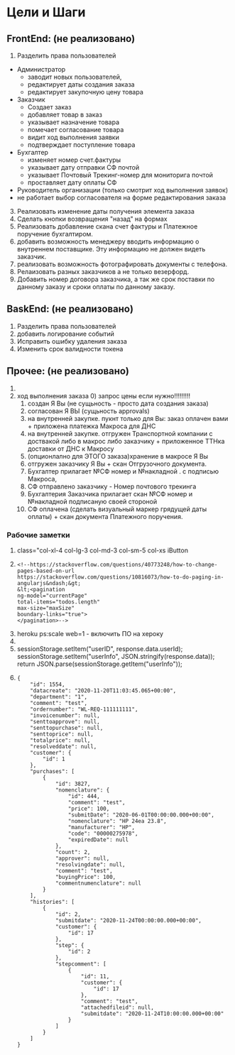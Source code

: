 # Цели и Шаги
## FrontEnd: (не реализовано)
1.  Разделить права пользователей
 - Администратор 
    - заводит новых пользователей, 
    - редактирует даты создания заказа
    - редактирует закупочную цену товара
 - Заказчик
    - Создает заказ
    - добавляет товар в заказ
    - указывает назначение товара
    - помечает согласование товара
    - видит ход выполнения заявки
    - подтверждает поступление товара
 - Бухгалтер
    - изменяет номер счет.фактуры
    - указывает дату отправки СФ почтой 
    - указывает Почтовый Трекинг-номер для мониторига почтой
    - проставляет дату оплаты СФ 
 - Руководитель организации (только смотрит ход выполнения заявок)
 - не работает выбор согласователя на форме редактирования заказа

3. Реализовать изменение даты получения элемента заказа
4. Сделать кнопки возвращения "назад" на формах
5. Реализовать добавление скана счет фактуры и Платежное поручение бухгалтиром. 
6. добавить возможность менеджеру вводить информацию о внутреннем поставщике. Эту информацию не должен видеть заказчик.
7. реализовать возможность фотографировать документы с телефона.
8. Релаизовать разных заказчиков а не только везерфорд.
9. Добавить номер договора заказчика, а так же срок поставки по данному заказу и сроки оплаты по данному заказу.

## BaskEnd: (не реализовано)
1. Разделить права пользователей
2. добавить логирование событий 
3. Исправить ошибку удаления заказа
4. Изменить срок валидности токена
 
## Прочее: (не реализовано)
1. 
2. ход выполнения заказа
   0) запрос цены если нужно!!!!!!!!!
   1) создан Я Вы (не сущьность - просто дата создания заказа)
   2) согласован Я ВЫ (cущьность approvals)
   3) на внутренней закупке. пукнт только для Вы: заказ оплачен вами + приложена платежка Макроса для ДНС 
   3) на внутренней закупке. отгружен Транспортной компании с доствакой либо в макрос либо заказчику + приложенное ТТНка доставки от ДНС к Макросу  
   4) (опционлално для ЭТОГО заказа)хранение в макросе Я Вы
   5) отгружен заказчику Я Вы + скан Отгрузочного документа. 
   6) Бухгалтер прилагает №СФ номер и №накладной . с подписью Макроса, 
   7) СФ отправлено заказчику - Номер почтового трекинга
   8) Бухгалтерия Заказчика прилагает скан №СФ номер и №накладной  подписаную своей стороной
   9) СФ оплачена (сделать визуальный маркер грядущей даты оплаты) + скан документа Платежного поручения.


### Рабочие заметки 
1. class="col-xl-4 col-lg-3 col-md-3 col-sm-5 col-xs iButton
2.     <!--https://stackoverflow.com/questions/40773248/how-to-change-pages-based-on-url
       https://stackoverflow.com/questions/10816073/how-to-do-paging-in-angularjs&ndash;&gt;
       &lt;<pagination
       ng-model="currentPage"
       total-items="todos.length"
       max-size="maxSize"
       boundary-links="true">
       </pagination>-->
3. heroku ps:scale web=1 - включить ПО на хероку
4. <div ng-include="'invoice/invoiceEdit.html'"></div>
5.  sessionStorage.setItem("userID", response.data.userId);
    sessionStorage.setItem("userInfo", JSON.stringify(response.data));
    return JSON.parse(sessionStorage.getItem("userInfo"));
6.     {
           "id": 1554,
           "datacreate": "2020-11-20T11:03:45.065+00:00",
           "department": "1",
           "comment": "test",
           "ordernumber": "WL-REQ-111111111",
           "invoicenumber": null,
           "senttoapprove": null,
           "senttopurchase": null,
           "senttoprice": null,
           "totalprice": null,
           "resolveddate": null,
           "customer": {
               "id": 1
           },
           "purchases": [
               {
                   "id": 3827,
                   "nomenclature": {
                       "id": 444,
                       "comment": "test",
                       "price": 100,
                       "submitDate": "2020-06-01T00:00:00.000+00:00",
                       "nomenclature": "HP 24ea 23.8",
                       "manufacturer": "HP",
                       "code": "00000275978",
                       "expiredDate": null
                   },
                   "count": 2,
                   "approver": null,
                   "resolvingdate": null,
                   "comment": "test",
                   "buyingPrice": 100,
                   "commentnumenclature": null
               }
           ],
           "histories": [
               {
                   "id": 2,
                   "submitdate": "2020-11-24T00:00:00.000+00:00",
                   "customer": {
                       "id": 17
                   },
                   "step": {
                       "id": 2
                   },
                   "stepcomment": [
                       {
                           "id": 11,
                           "customer": {
                               "id": 17
                           },
                           "comment": "test",
                           "attachedfileid": null,
                           "submitdate": "2020-11-24T10:00:00.000+00:00"
                       }
                   ]
               }
           ]
       }